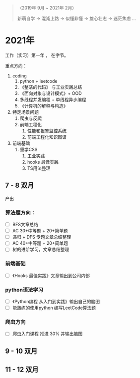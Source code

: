 > （2019年 9月 ~ 2021年 2月）
> 
> 新萌自学 -> 混沌上路 -> 似懂非懂 -> 雄心壮志 -> 迷茫焦虑 ... 
> 
# 2021年

工作（实习）第一年 ， 在字节。

重点方向：

1. coding 
   1. python + leetcode
   2. 《整洁的代码》 与工业实践总结
   3. 《面向对象与设计模式》+ OOD
   4. 多线程并发编程 + 单线程异步编程
   5. 《计算机的解释与构造》
2. 特定场景问题
   1. 爬虫与反爬
   2. 前端工程化
      1. 性能和报警监控系统
      2. 前端工程化知识图谱
3. 前端基础
   1. 重学CSS
      1. 工业实践
      2. hooks 最佳实践
      3. TS用法整理

## 7 - 8 双月

产出

### 算法题方向：
- [ ] BFS文章总结
- [ ] AC 30+中等题 + 20+简单题
- [ ] 递归 + DFS 专题文章总结整理
- [ ] AC 40+中等题 + 20+简单题
- [ ] 树的进阶学习，文章总结整理

### 前端基础

- [ ] 《Hooks 最佳实践》文章输出到公司内部

### python语法学习

- [ ] 《Python编程 从入门到实践》输出自己的脑图
- [ ] 能熟练的使用python 编写LeetCode算法题

### 爬虫方向

- [ ] 爬虫入门课程 推进 30% 并输出脑图

## 9 - 10 双月
## 11 - 12 双月